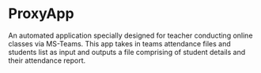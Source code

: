 # ProxyApp
An automated application specially designed for teacher conducting online classes via MS-Teams. This app takes in teams attendance files and students list as input and outputs a file comprising of student details and their attendance report. 

